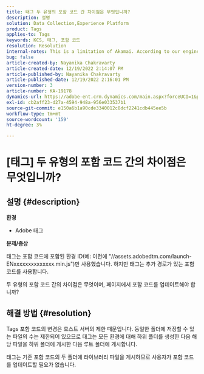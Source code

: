 ```yaml
---
title: 태그 두 유형의 포함 코드 간 차이점은 무엇입니까?
description: 설명
solution: Data Collection,Experience Platform
product: Tags
applies-to: Tags
keywords: KCS, 태그, 포함 코드
resolution: Resolution
internal-notes: This is a limitation of Akamai. According to our engineer.
bug: false
article-created-by: Nayanika Chakravarty
article-created-date: 12/19/2022 2:14:07 PM
article-published-by: Nayanika Chakravarty
article-published-date: 12/19/2022 2:16:01 PM
version-number: 3
article-number: KA-19178
dynamics-url: https://adobe-ent.crm.dynamics.com/main.aspx?forceUCI=1&pagetype=entityrecord&etn=knowledgearticle&id=208daf63-a77f-ed11-81ac-6045bd006079
exl-id: cb2aff23-d27a-4594-948a-956e033537b1
source-git-commit: e150a6b1a90cde3340012c8dcf2241cdb445ee5b
workflow-type: tm+mt
source-wordcount: '159'
ht-degree: 3%

---
```


# [태그] 두 유형의 포함 코드 간의 차이점은 무엇입니까?

## 설명 {#description}


<b>환경</b>

- Adobe 태그

<b>문제/증상</b>

태그는 포함 코드에 포함된 환경 ID(예: 이전에 &quot;//assets.adobedtm.com/launch-ENxxxxxxxxxxxxxx.min.js&quot;)만 사용했습니다. 하지만 태그는 추가 경로가 있는 포함 코드를 사용합니다.

두 유형의 포함 코드 간의 차이점은 무엇이며, 페이지에서 포함 코드를 업데이트해야 합니까?


## 해결 방법 {#resolution}


Tags 포함 코드의 변경은 호스트 서버의 제한 때문입니다. 동일한 폴더에 저장할 수 있는 파일의 수는 제한되어 있으므로 태그는 모든 환경에 대해 하위 폴더를 생성한 다음 해당 파일을 하위 폴더에 게시한 다음 루트 폴더에 게시합니다.

태그는 기존 포함 코드의 두 폴더에 라이브러리 파일을 게시하므로 사용자가 포함 코드를 업데이트할 필요가 없습니다.
